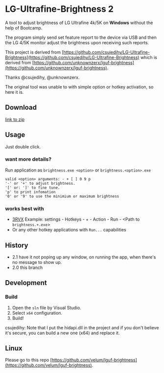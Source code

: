 # LG-Ultrafine-Brightness 2

A tool to adjust brightness of LG Ultrafine 4k/5K on **Windows** without the help of Bootcamp.

The program simply send set feature report to the device via USB and then the LG 4/5K monitor adjust the brightness upon receiving such reports.

This project is derived from [https://github.com/csujedihy/LG-Ultrafine-Brightness](https://github.com/csujedihy/LG-Ultrafine-Brightness) which is derived from [https://github.com/unknownzerx/lguf-brightness](https://github.com/unknownzerx/lguf-brightness).

Thanks @csujedihy, @unknownzerx.

The original tool was unable to with simple option or hotkey activation, so here it is.

## Download
[link to zip](https://github.com/Willian-Zhang/LG-Ultrafine-Brightness/releases/download/2.1/brightness-2-1.zip)

## Usage
Just double click.

### want more details?
Run application as `brightness.exe <option>` or `brightness.<option>.exe`
```
valid <option> arguments: - + [ ] 0 9 p
'-' or '+' to adjust brightness.
'[' or: ']' to fine tune.
'p' to print infomation
'0' or '9' to use the minimium or maximum brightness
```

### works best with
- [3RVX](https://3rvx.com/)
    Example: settings - Hotkeys - + - Action - Run - <Path to `brightness.+.exe`>
- Or any other hotkey applications with `Run...` capabilities


## History 
- 2.1
    have it not poping up any window, on running the app, when there's no message to show up.
- 2.0
    this branch

## Development
### Build

1. Open the `sln` file by Visual Studio.
2. Select `x64` configuration.
3. Build!

csujedihy: Note that I put the hidapi.dll in the project and if you don't believe it's secure, you can build a new one (x64) and replace it.

## Linux
Please go to this repo [https://github.com/velum/lguf-brightness](https://github.com/velum/lguf-brightness).
